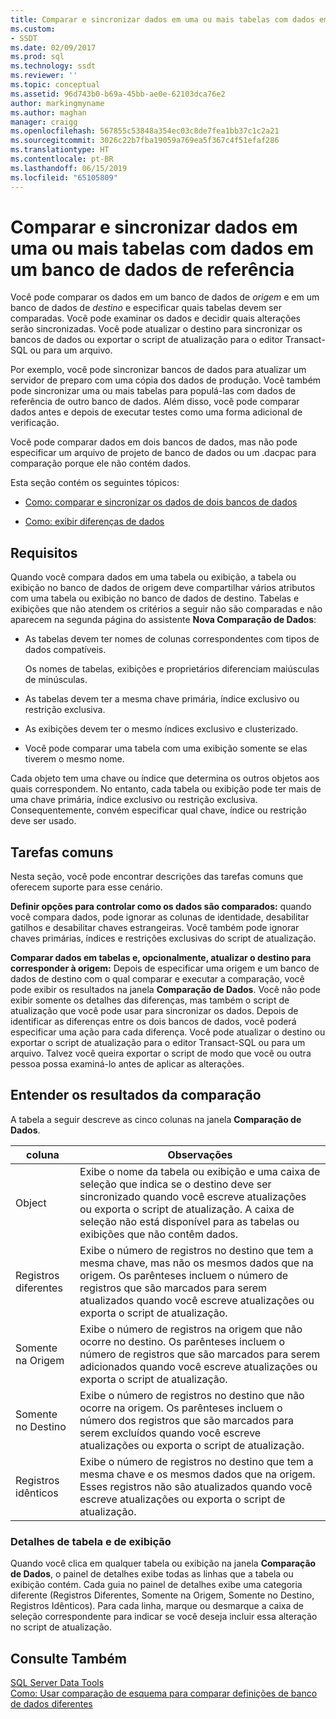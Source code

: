 ```yaml
---
title: Comparar e sincronizar dados em uma ou mais tabelas com dados em um banco de dados de referência | Microsoft Docs
ms.custom:
- SSDT
ms.date: 02/09/2017
ms.prod: sql
ms.technology: ssdt
ms.reviewer: ''
ms.topic: conceptual
ms.assetid: 96d743b0-b69a-45bb-ae0e-62103dca76e2
author: markingmyname
ms.author: maghan
manager: craigg
ms.openlocfilehash: 567855c53848a354ec03c8de7fea1bb37c1c2a21
ms.sourcegitcommit: 3026c22b7fba19059a769ea5f367c4f51efaf286
ms.translationtype: HT
ms.contentlocale: pt-BR
ms.lasthandoff: 06/15/2019
ms.locfileid: "65105809"
---
```

# <a name="compare-and-synchronize-data-in-one-or-more-tables-with-data-in-a-reference-database"></a>Comparar e sincronizar dados em uma ou mais tabelas com dados em um banco de dados de referência
Você pode comparar os dados em um banco de dados de *origem* e em um banco de dados de *destino* e especificar quais tabelas devem ser comparadas. Você pode examinar os dados e decidir quais alterações serão sincronizadas. Você pode atualizar o destino para sincronizar os bancos de dados ou exportar o script de atualização para o editor Transact\-SQL ou para um arquivo.  
  
Por exemplo, você pode sincronizar bancos de dados para atualizar um servidor de preparo com uma cópia dos dados de produção. Você também pode sincronizar uma ou mais tabelas para populá-las com dados de referência de outro banco de dados. Além disso, você pode comparar dados antes e depois de executar testes como uma forma adicional de verificação.  
  
Você pode comparar dados em dois bancos de dados, mas não pode especificar um arquivo de projeto de banco de dados ou um .dacpac para comparação porque ele não contém dados.  
  
Esta seção contém os seguintes tópicos:  
  
-   [Como: comparar e sincronizar os dados de dois bancos de dados](../ssdt/how-to-compare-and-synchronize-the-data-of-two-databases.md)  
  
-   [Como: exibir diferenças de dados](../ssdt/how-to-view-data-differences.md)  
  
## <a name="requirements"></a>Requisitos  
Quando você compara dados em uma tabela ou exibição, a tabela ou exibição no banco de dados de origem deve compartilhar vários atributos com uma tabela ou exibição no banco de dados de destino. Tabelas e exibições que não atendem os critérios a seguir não são comparadas e não aparecem na segunda página do assistente **Nova Comparação de Dados**:  
  
-   As tabelas devem ter nomes de colunas correspondentes com tipos de dados compatíveis.  
  
    Os nomes de tabelas, exibições e proprietários diferenciam maiúsculas de minúsculas.  
  
-   As tabelas devem ter a mesma chave primária, índice exclusivo ou restrição exclusiva.  
  
-   As exibições devem ter o mesmo índices exclusivo e clusterizado.  
  
-   Você pode comparar uma tabela com uma exibição somente se elas tiverem o mesmo nome.  
  
Cada objeto tem uma chave ou índice que determina os outros objetos aos quais correspondem. No entanto, cada tabela ou exibição pode ter mais de uma chave primária, índice exclusivo ou restrição exclusiva. Consequentemente, convém especificar qual chave, índice ou restrição deve ser usado.  
  
## <a name="common-tasks"></a>Tarefas comuns  
Nesta seção, você pode encontrar descrições das tarefas comuns que oferecem suporte para esse cenário.  
  
**Definir opções para controlar como os dados são comparados:** quando você compara dados, pode ignorar as colunas de identidade, desabilitar gatilhos e desabilitar chaves estrangeiras. Você também pode ignorar chaves primárias, índices e restrições exclusivas do script de atualização.  
  
**Comparar dados em tabelas e, opcionalmente, atualizar o destino para corresponder à origem:** Depois de especificar uma origem e um banco de dados de destino com o qual comparar e executar a comparação, você pode exibir os resultados na janela **Comparação de Dados**. Você não pode exibir somente os detalhes das diferenças, mas também o script de atualização que você pode usar para sincronizar os dados. Depois de identificar as diferenças entre os dois bancos de dados, você poderá especificar uma ação para cada diferença. Você pode atualizar o destino ou exportar o script de atualização para o editor Transact\-SQL ou para um arquivo. Talvez você queira exportar o script de modo que você ou outra pessoa possa examiná-lo antes de aplicar as alterações.  
  
## <a name="UnderstandingDataCompareResults"></a>Entender os resultados da comparação  
A tabela a seguir descreve as cinco colunas na janela **Comparação de Dados**.  
  
|coluna|Observações|  
|----------|---------|  
|Object|Exibe o nome da tabela ou exibição e uma caixa de seleção que indica se o destino deve ser sincronizado quando você escreve atualizações ou exporta o script de atualização. A caixa de seleção não está disponível para as tabelas ou exibições que não contêm dados.|  
|Registros diferentes|Exibe o número de registros no destino que tem a mesma chave, mas não os mesmos dados que na origem. Os parênteses incluem o número de registros que são marcados para serem atualizados quando você escreve atualizações ou exporta o script de atualização.|  
|Somente na Origem|Exibe o número de registros na origem que não ocorre no destino. Os parênteses incluem o número de registros que são marcados para serem adicionados quando você escreve atualizações ou exporta o script de atualização.|  
|Somente no Destino|Exibe o número de registros no destino que não ocorre na origem. Os parênteses incluem o número dos registros que são marcados para serem excluídos quando você escreve atualizações ou exporta o script de atualização.|  
|Registros idênticos|Exibe o número de registros no destino que tem a mesma chave e os mesmos dados que na origem. Esses registros não são atualizados quando você escreve atualizações ou exporta o script de atualização.|  
  
### <a name="table-and-view-details"></a>Detalhes de tabela e de exibição  
Quando você clica em qualquer tabela ou exibição na janela **Comparação de Dados**, o painel de detalhes exibe todas as linhas que a tabela ou exibição contém. Cada guia no painel de detalhes exibe uma categoria diferente (Registros Diferentes, Somente na Origem, Somente no Destino, Registros Idênticos). Para cada linha, marque ou desmarque a caixa de seleção correspondente para indicar se você deseja incluir essa alteração no script de atualização.  
  
## <a name="see-also"></a>Consulte Também  
[SQL Server Data Tools](../ssdt/sql-server-data-tools.md)  
[Como: Usar comparação de esquema para comparar definições de banco de dados diferentes](../ssdt/how-to-use-schema-compare-to-compare-different-database-definitions.md)  
  
